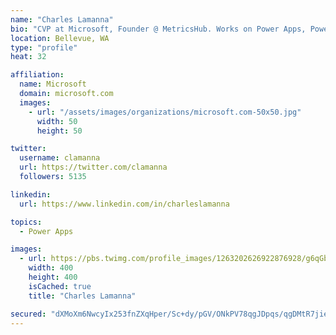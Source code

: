 ```yaml
---
name: "Charles Lamanna"
bio: "CVP at Microsoft, Founder @ MetricsHub. Works on Power Apps, Power Automate, Power Virtual Agent, Common Data Service and Dynamics 365."
location: Bellevue, WA
type: "profile"
heat: 32

affiliation:
  name: Microsoft
  domain: microsoft.com
  images:
    - url: "/assets/images/organizations/microsoft.com-50x50.jpg"
      width: 50
      height: 50

twitter:
  username: clamanna
  url: https://twitter.com/clamanna
  followers: 5135

linkedin:
  url: https://www.linkedin.com/in/charleslamanna

topics:
  - Power Apps

images:
  - url: https://pbs.twimg.com/profile_images/1263202626922876928/g6qGbHZ-_400x400.jpg
    width: 400
    height: 400
    isCached: true
    title: "Charles Lamanna"

secured: "dXMoXm6NwcyIx253fnZXqHper/Sc+dy/pGV/ONkPV78qgJDpqs/qgDMtR7jie1dxb/BUTeI/hOMrfxhiH6pEwxgfc8iUwkZiJB1mfZpBAeYy6g5FO2fLkPZWaqqdh2LYnTzP5U5C3yS5B62U5CqMOSDUlE0g8I/nLpBMLDXj3j9Y6qBBr4x+bd7/j8CogKyGw/sjEvIGmPHWhhkVoQHJ307WzYtKEogp27ljSnxjXVEUESOYc/rpIw9Dd30iOG3VDHJke8KTlrBy4/WOnGPCzXLz2xk3BIwy+oFg1yBC/osIrxw5Xp+jYTOTE4tINQd7u8f9qR3aHxHm/AWH65JxIeihu+94MqIuC0T841J0dXh7DLkyLJ4Pb5NIESUNGVJu18L+BMHNDVZIdyOkVj8AyTHVdxCFLd/YWI6i0I6PWiE=;Pz8ozlQ7nd6sHUgUVLll2g=="
---
```


